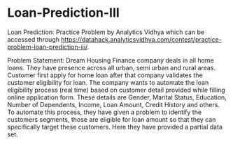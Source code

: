 # Loan-Prediction-III
Loan Prediction: Practice Problem by Analytics Vidhya which can be accessed through https://datahack.analyticsvidhya.com/contest/practice-problem-loan-prediction-iii/.

Problem Statement:
Dream Housing Finance company deals in all home loans. They have presence across all urban, semi urban and rural areas. Customer first apply for home loan after that company validates the customer eligibility for loan.
The company wants to automate the loan eligibility process (real time) based on customer detail provided while filling online application form. These details are Gender, Marital Status, Education, Number of Dependents, Income, Loan Amount, Credit History and others. To automate this process, they have given a problem to identify the customers segments, those are eligible for loan amount so that they can specifically target these customers. Here they have provided a partial data set.
